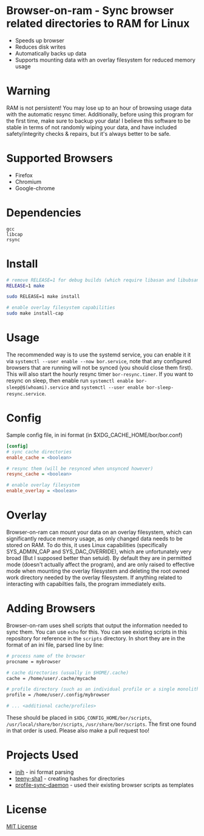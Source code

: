 # Browser-on-ram - Sync browser related directories to RAM for Linux

* Speeds up browser
* Reduces disk writes
* Automatically backs up data
* Supports mounting data with an overlay filesystem for reduced memory usage

# Warning

RAM is not persistent! You may lose up to an hour of browsing usage data with the automatic resync timer.
Additionally, before using this program for the first time, make sure to backup your data! I believe this software to
be stable in terms of not randomly wiping your data, and have included safety/integrity checks & repairs, but it's
always better to be safe.

# Supported Browsers

* Firefox
* Chromium
* Google-chrome

# Dependencies

```
gcc
libcap
rsync
```

# Install

```sh
# remove RELEASE=1 for debug builds (which require libasan and libubsan)
RELEASE=1 make

sudo RELEASE=1 make install

# enable overlay filesystem capabilities
sudo make install-cap
```

# Usage

The recommended way is to use the systemd service, you can enable it it via
`systemctl --user enable --now bor.service`, note that any configured browsers
that are running will not be synced (you should close them first). This will
also start the hourly resync timer `bor-resync.timer`. If you want to resync on
sleep, then enable run `systemctl enable bor-sleep@$(whoami).service` and
`systemctl --user enable bor-sleep-resync.service`.

# Config
Sample config file, in ini format (in $XDG_CACHE_HOME/bor/bor.conf)
```ini
[config]
# sync cache directories
enable_cache = <boolean>

# resync them (will be resynced when unsynced however)
resync_cache = <boolean>

# enable overlay filesystem
enable_overlay = <boolean>
```

# Overlay

Browser-on-ram can mount your data on an overlay filesystem, which can significantly reduce memory usage, as only
changed data needs to be stored on RAM. To do this, it uses Linux capabilities (specifically SYS_ADMIN_CAP and
SYS_DAC_OVERRIDE), which are unfortunately very broad (But I supposed better than setuid). By default they are in permitted mode (doesn't actually affect the program),
and are only raised to effective mode when mounting the overlay filesystem and deleting the root owned work directory needed by the
overlay filesystem. If anything related to interacting with capabilties fails, the program immediately exits.

#

# Adding Browsers

Browser-on-ram uses shell scripts that output the information needed to sync them. You can use `echo` for this. You
can see existing scripts in this repository for reference in the `scripts` directory. In short they are in the format
of an ini file, parsed line by line:
```sh
# process name of the browser
procname = mybrowser

# cache directories (usually in $HOME/.cache)
cache = /home/user/.cache/mycache

# profile directory (such as an individual profile or a single monolithic one)
profile = /home/user/.config/mybrowser

# ... <additional cache/profiles>
```
These should be placed in `$XDG_CONFIG_HOME/bor/scripts`, `/usr/local/share/bor/scripts`, `/usr/share/bor/scripts`. The first one found in that order is
used. Please also make a pull request too!

# Projects Used
* [inih](https://github.com/benhoyt/inih) - ini format parsing
* [teeny-sha1](https://github.com/CTrabant/teeny-sha1) - creating hashes for directories
* [profile-sync-daemon](https://github.com/graysky2/profile-sync-daemon) - used their existing browser scripts as templates

# License
[MIT License](LICENSE)
